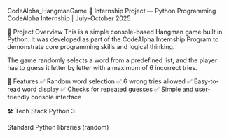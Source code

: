 CodeAlpha_HangmanGame
🎯 Internship Project — Python Programming
CodeAlpha Internship | July–October 2025

📌 Project Overview
This is a simple console-based Hangman game built in Python. It was developed as part of the CodeAlpha Internship Program to demonstrate core programming skills and logical thinking.

The game randomly selects a word from a predefined list, and the player has to guess it letter by letter with a maximum of 6 incorrect tries.

🚀 Features
✅ Random word selection
✅ 6 wrong tries allowed
✅ Easy-to-read word display
✅ Checks for repeated guesses
✅ Simple and user-friendly console interface

🛠️ Tech Stack
Python 3

Standard Python libraries (random)
